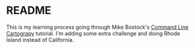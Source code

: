 # README

This is my learning process going through Mike Bostock's [Command Line Cartograpy](https://medium.com/@mbostock/command-line-cartography-part-1-897aa8f8ca2c) tutorial. I'm adding some extra challenge and doing Rhode Island instead of California.
